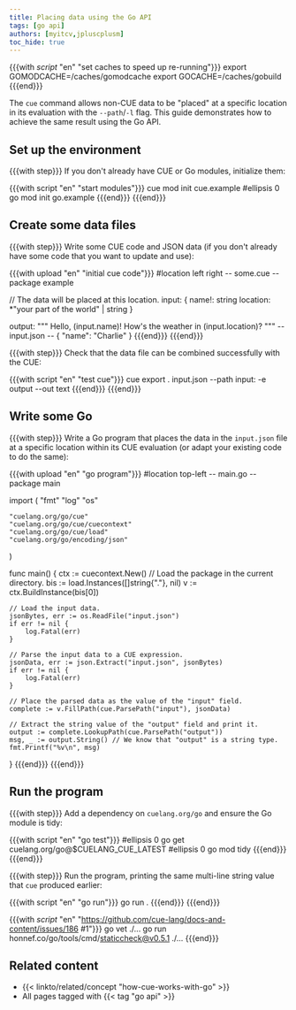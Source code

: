 ```yaml
---
title: Placing data using the Go API
tags: [go api]
authors: [myitcv,jpluscplusm]
toc_hide: true
---
```


{{{with _script_ "en" "set caches to speed up re-running"}}}
export GOMODCACHE=/caches/gomodcache
export GOCACHE=/caches/gobuild
{{{end}}}

The `cue` command allows non-CUE data to be "placed" at a specific location in
its evaluation with the `--path`/`-l` flag.
This guide demonstrates how to achieve the same result using the Go API.

## Set up the environment

{{{with step}}}
If you don't already have CUE or Go modules, initialize them:

{{{with script "en" "start modules"}}}
cue mod init cue.example
#ellipsis 0
go mod init go.example
{{{end}}}
{{{end}}}

## Create some data files

{{{with step}}}
Write some CUE code and JSON data
(if you don't already have some code that you want to update and use):

{{{with upload "en" "initial cue code"}}}
#location left right
-- some.cue --
package example

// The data will be placed at this location.
input: {
	name!:    string
	location: *"your part of the world" | string
}

output: """
    Hello, \(input.name)!
    How's the weather in \(input.location)?
    """
-- input.json --
{
    "name": "Charlie"
}
{{{end}}}
{{{end}}}

{{{with step}}}
Check that the data file can be combined successfully with the CUE:

{{{with script "en" "test cue"}}}
cue export . input.json --path input: -e output --out text
{{{end}}}
{{{end}}}

## Write some Go

{{{with step}}}
Write a Go program that places the data in the `input.json` file at a specific
location within its CUE evaluation
(or adapt your existing code to do the same):

{{{with upload "en" "go program"}}}
#location top-left
-- main.go --
package main

import (
	"fmt"
	"log"
	"os"

	"cuelang.org/go/cue"
	"cuelang.org/go/cue/cuecontext"
	"cuelang.org/go/cue/load"
	"cuelang.org/go/encoding/json"
)

func main() {
	ctx := cuecontext.New()
	// Load the package in the current directory.
	bis := load.Instances([]string{"."}, nil)
	v := ctx.BuildInstance(bis[0])

	// Load the input data.
	jsonBytes, err := os.ReadFile("input.json")
	if err != nil {
		log.Fatal(err)
	}

	// Parse the input data to a CUE expression.
	jsonData, err := json.Extract("input.json", jsonBytes)
	if err != nil {
		log.Fatal(err)
	}

	// Place the parsed data as the value of the "input" field.
	complete := v.FillPath(cue.ParsePath("input"), jsonData)

	// Extract the string value of the "output" field and print it.
	output := complete.LookupPath(cue.ParsePath("output"))
	msg, _ := output.String() // We know that "output" is a string type.
	fmt.Printf("%v\n", msg)
}
{{{end}}}
{{{end}}}

## Run the program

{{{with step}}}
Add a dependency on `cuelang.org/go` and ensure the Go module is tidy:

{{{with script "en" "go test"}}}
#ellipsis 0
go get cuelang.org/go@$CUELANG_CUE_LATEST
#ellipsis 0
go mod tidy
{{{end}}}
{{{end}}}

{{{with step}}}
Run the program,
printing the same multi-line string value that `cue` produced earlier:

{{{with script "en" "go run"}}}
go run .
{{{end}}}
{{{end}}}

{{{with _script_ "en" "https://github.com/cue-lang/docs-and-content/issues/186 #1"}}}
go vet ./...
go run honnef.co/go/tools/cmd/staticcheck@v0.5.1 ./...
{{{end}}}

## Related content

- {{< linkto/related/concept "how-cue-works-with-go" >}}
- All pages tagged with {{< tag "go api" >}}
